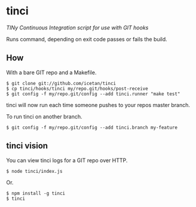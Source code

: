 # tinci

*TINy Continuous Integration script for use with GIT hooks*

Runs command, depending on exit code passes or fails the build.

## How

With a bare GIT repo and a Makefile.

```
$ git clone git://github.com/icetan/tinci
$ cp tinci/hooks/tinci my/repo.git/hooks/post-receive
$ git config -f my/repo.git/config --add tinci.runner "make test"
```

tinci will now run each time someone pushes to your repos master branch.

To run tinci on another branch.

```
$ git config -f my/repo.git/config --add tinci.branch my-feature
```

## tinci vision

You can view tinci logs for a GIT repo over HTTP.

```
$ node tinci/index.js
```

Or.

```
$ npm install -g tinci
$ tinci
```
